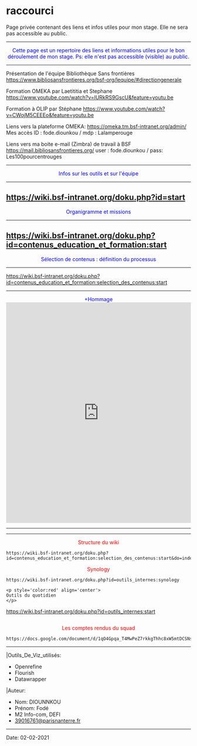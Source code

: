 # raccourci
Page privée contenant des liens et infos utiles pour mon stage. Elle ne sera pas accessible au public. 


-----------------------------------------------------------------------------
<p style='color:blue' align='center'>
Cette page est un repertoire des liens et informations utiles pour le bon déroulement de mon stage.
Ps: elle n'est pas accessible (visible) au public.
</p>

-----------------------------------------------------------------------------

Présentation de l'équipe Bibliothèque Sans frontières
https://www.bibliosansfrontieres.org/bsf-org/lequipe/#directiongenerale

Formation OMEKA par Laetititia et Stephane 
https://www.youtube.com/watch?v=lURkRS9GscU&feature=youtu.be

Formation à OLIP par Stéphane
https://www.youtube.com/watch?v=CWojM5CEEEo&feature=youtu.be

Liens vers la plateforme OMEKA: https://omeka.tm.bsf-intranet.org/admin/
Mes accès ID : fode.diounkou / mdp : Lalamperouge

Liens vers ma boite e-mail (Zimbra) de travail à BSF
https://mail.bibliosansfrontieres.org/
user : fode.diounkou / pass: Les100pourcentrouges

-----------------
<p style='color:blue' align='center'>
Infos sur les outils et sur l'équipe 
</p>

-----------------
https://wiki.bsf-intranet.org/doku.php?id=start 
-----------------
<p style='color:blue' align='center'>
Organigramme et missions
</p>


-----------------
https://wiki.bsf-intranet.org/doku.php?id=contenus_education_et_formation:start
-----------------
<p style='color:blue' align='center'>
Sélection de contenus : définition du processus
</p>

-----------------
https://wiki.bsf-intranet.org/doku.php?id=contenus_education_et_formation:selection_des_contenus:start

----------------
<p style='color:blue' align='center'>
+Hommage <iframe src='https://flo.uri.sh/story/743592/embed' title='Interactive or visual content' frameborder='0' scrolling='no' style='width:100%;height:600px;' ></iframe><div style='width:100%!; margin-top:4px!important;text-align:right!important;' ></div></p>

--------------

------------------
<p style='color:red' align='center'>
Structure du wiki
</p>

```
https://wiki.bsf-intranet.org/doku.php?id=contenus_education_et_formation:selection_des_contenus:start&do=index

```
<p style='color:red' align='center'>
Synology
</p>

```
https://wiki.bsf-intranet.org/doku.php?id=outils_internes:synology

```

```
<p style='color:red' align='center'>
Outils du quotidien
</p>

```
https://wiki.bsf-intranet.org/doku.php?id=outils_internes:start

```

```
<p style='color:red' align='center'>
Les comptes rendus du squad
</p>

```
https://docs.google.com/document/d/1qO4Gpqa_T4MwPeZ7rkkgThhc8xW5mtDCSNseyqcNfBE/edit#
```

----
|Outils_De_Viz_utilisés: 
  - Openrefine
  - Flourish
  - Datawrapper
  
|Auteur:
  - Nom: DIOUNNKOU
  - Prénom: Fodé
  - M2 Info-com, DEFI
  - 39016761@parisnanterre.fr
  
-----------------
Date: 02-02-2021


